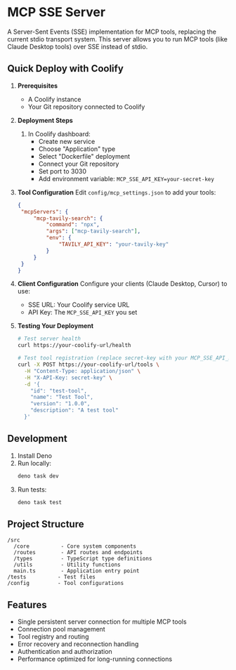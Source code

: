 # MCP SSE Server

A Server-Sent Events (SSE) implementation for MCP tools, replacing the current stdio transport system. This server allows you to run MCP tools (like Claude Desktop tools) over SSE instead of stdio.

## Quick Deploy with Coolify

1. **Prerequisites**

   - A Coolify instance
   - Your Git repository connected to Coolify

2. **Deployment Steps**

   1. In Coolify dashboard:
      - Create new service
      - Choose "Application" type
      - Select "Dockerfile" deployment
      - Connect your Git repository
      - Set port to 3030
      - Add environment variable: `MCP_SSE_API_KEY=your-secret-key`

3. **Tool Configuration**
   Edit `config/mcp_settings.json` to add your tools:

   ```json
   {
   	"mcpServers": {
   		"mcp-tavily-search": {
   			"command": "npx",
   			"args": ["mcp-tavily-search"],
   			"env": {
   				"TAVILY_API_KEY": "your-tavily-key"
   			}
   		}
   	}
   }
   ```

4. **Client Configuration**
   Configure your clients (Claude Desktop, Cursor) to use:

   - SSE URL: Your Coolify service URL
   - API Key: The `MCP_SSE_API_KEY` you set

5. **Testing Your Deployment**

   ```bash
   # Test server health
   curl https://your-coolify-url/health

   # Test tool registration (replace secret-key with your MCP_SSE_API_KEY)
   curl -X POST https://your-coolify-url/tools \
     -H "Content-Type: application/json" \
     -H "X-API-Key: secret-key" \
     -d '{
       "id": "test-tool",
       "name": "Test Tool",
       "version": "1.0.0",
       "description": "A test tool"
     }'
   ```

## Development

1. Install Deno
2. Run locally:
   ```bash
   deno task dev
   ```
3. Run tests:
   ```bash
   deno task test
   ```

## Project Structure

```
/src
  /core          - Core system components
  /routes        - API routes and endpoints
  /types         - TypeScript type definitions
  /utils         - Utility functions
  main.ts        - Application entry point
/tests          - Test files
/config         - Tool configurations
```

## Features

- Single persistent server connection for multiple MCP tools
- Connection pool management
- Tool registry and routing
- Error recovery and reconnection handling
- Authentication and authorization
- Performance optimized for long-running connections
